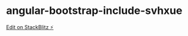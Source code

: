 # angular-bootstrap-include-svhxue

[Edit on StackBlitz ⚡️](https://stackblitz.com/edit/angular-bootstrap-include-svhxue)